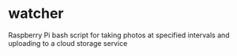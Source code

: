 # watcher
Raspberry Pi bash script for taking photos at specified intervals and uploading to a cloud storage service

